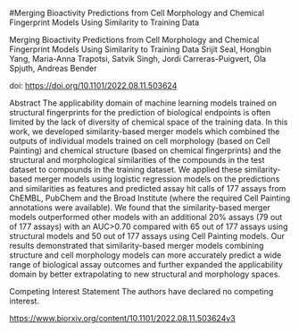 
#Merging Bioactivity Predictions from Cell Morphology and Chemical Fingerprint Models Using Similarity to Training Data

Merging Bioactivity Predictions from Cell Morphology and Chemical Fingerprint Models Using Similarity to Training Data
Srijit Seal, Hongbin Yang, Maria-Anna Trapotsi, Satvik Singh, Jordi Carreras-Puigvert, Ola Spjuth, Andreas Bender

doi: https://doi.org/10.1101/2022.08.11.503624


Abstract
The applicability domain of machine learning models trained on structural fingerprints for the prediction of biological endpoints is often limited 
by the lack of diversity of chemical space of the training data. In this work, we developed similarity-based merger models which combined the outputs
of individual models trained on cell morphology (based on Cell Painting) and chemical structure (based on chemical fingerprints) and the structural 
and morphological similarities of the compounds in the test dataset to compounds in the training dataset. We applied these similarity-based merger 
models using logistic regression models on the predictions and similarities as features and predicted assay hit calls of 177 assays from ChEMBL, 
PubChem and the Broad Institute (where the required Cell Painting annotations were available). We found that the similarity-based merger models 
outperformed other models with an additional 20% assays (79 out of 177 assays) with an AUC>0.70 compared with 65 out of 177 assays using structural 
models and 50 out of 177 assays using Cell Painting models. Our results demonstrated that similarity-based merger models combining structure and cell 
morphology models can more accurately predict a wide range of biological assay outcomes and further expanded the applicability domain by better 
extrapolating to new structural and morphology spaces.

Competing Interest Statement
The authors have declared no competing interest.

https://www.biorxiv.org/content/10.1101/2022.08.11.503624v3
